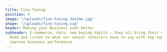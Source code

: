 ```yaml
---
title: Fine-Tuning
position: 4
image: "/uploads/fine-tuning-3de19e.jpg"
shape: "/uploads/fine-tuning.svg"
header: Making your Business even better
subheader: E-commerce, data, new buying habits – they all bring their challenges.
  Read and listen to what our senior retailers have to say with top tops on how to
  improve business performance.
---
```


